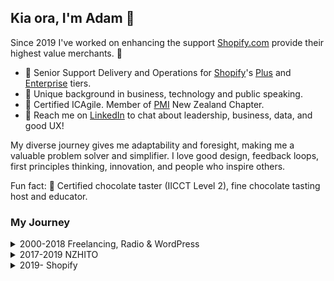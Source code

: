 ## Kia ora, I'm Adam 👋 

Since 2019 I've worked on enhancing the support [Shopify.com](https://shopify.com/) provide their highest value merchants. 🚀

- 💼 Senior Support Delivery and Operations for [Shopify](https://github.com/shopify)'s [Plus](https://www.shopify.com/plus?country=us&lang=en) and [Enterprise](https://www.shopify.com/enterprise) tiers.
- 📐 Unique background in business, technology and public speaking.
- 🌱 Certified ICAgile. Member of [PMI](https://www.pmi.org/) New Zealand Chapter.
- 💬 Reach me on [LinkedIn](https://linkedin.com/in/adamthomsonnz) to chat about leadership, business, data, and good UX!

My diverse journey gives me adaptability and foresight, making me a valuable problem solver and simplifier. I love good design, feedback loops, first principles thinking, innovation, and people who inspire others.

Fun fact: 🍫 Certified chocolate taster (IICCT Level 2), fine chocolate tasting host and educator.

### My Journey

<details>
<summary>2000-2018 Freelancing, Radio & WordPress</summary>
<br />

- 2000 - Began my career in website development, naturally with some marketing, design, and photography on the side. I worked with many dozens of entities, building a great portfolio and reputation
- 2004 - Started music and event promotion. I organised everything from music festivals to car shows to fundraisers
- 2007 - Became a radio DJ at iconic 40-year-old station [RadioActive 88.6FM](https://radioactive.fm)
  - Hosted many different shows over the following 11 years, day and night
  - Interviewed renowned musicians and other celebrities
  - Took on other roles like designer and podcast producer
- 2009 - Began working for [ALC Apparel](https://alostcauseofficial.com/) helping a friend build his global clothing brand from Cuba Street, now based in California with 100+ stockists around the globe
- 2011 - Co-organizer of national WordPress conference
- 2014 - Managed the radio station on a 1-month contract
- 2017 - Took on Wellington WordPress meetup.com group, co-organizing monthly meetups and re-establishing that community
- 2017 - Managed the radio station on a 2-month contract, including direct involvement in the RadioActive.fm ReActivate Campaign:
  - Fundraised $90K to avoid liquidation and protect the station for another 40 years
  - Huge marketing campaign involving many celebrities and past DJs and associates of the station
  - Assisted in the station becoming a charitable trust, establishing a trust board, plus DJ and events committees
  - A brand new premise in the city including offices and purpose-built production suite, recording and live-to-air studios, all featuring the latest in modern radio, recording, and production technology.
- 2018 - Co-organizer and emcee of national WordPress conference

</details>

<details>
<summary>2017-2019 NZHITO</summary>
<br />

- 2017 - Began working for [NZHITO](https://hito.org.nz), completing several large bodies of work over 2 years:
  - Modernisation of all systems; migrating knowledge management and daily software to cloud, security, retention and mitigation, service monitoring, support ticketing, task management, procurement, mobile device management, upgrading all office equipment to VOIP and the ability to work remotely
  - Redeveloping several interactive public websites
  - Developing a learning management system for apprentices nationwide
  - Helping to ensure we meet requirements set by Tertiary Education Commission, MBIE or the NZ Government
  - Training and supporting frontline staff through adoption
  - Advising on ICT, marketing, and events to senior leadership and c-suite
  - Reporting to the CTO, supporting the CEO and CFO, and liasing with board and stakeholders

</details>

<details>
<summary>2019- Shopify</summary>
<br />

- 2019
  - **Senior Escalated Technical Specialist**
  - **Support Response Manager**
  - Invited to join pilot to enhance the support of Shopify's highest value merchants
- 2020
  - ✈️ Attended Shopify Summit in Canada, met COO Toby Shannon and CEO Tobi Lütke
- 2021
  - **Enterprise Support Manager**
- 2023
  - ✈️ Attended leadership conference at Fairmont Banff Springs, Rocky mountains, Canada
  - **Project Manager, Enterprise Support Build**
- 2024
  - Official launch of [Shopify for Enterprise](https://www.shopify.com/enterprise)
  - **Senior Delivery Expert, Plus and Enterprise Support**
- 2025
  - ✈️ Attended Shopify Summit and 3-day hackathon in Toronto, Canada
  - ✈️ Participated in Destination 90 program, working remotely across Europe for 90 days (10 countries)
  - Moved to Support Operations team

</details>
